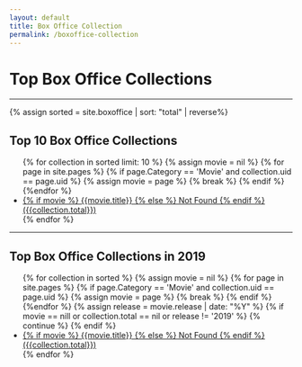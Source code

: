 ```yaml
---
layout: default
title: Box Office Collection
permalink: /boxoffice-collection
---
```

<div class="row">
  <div class="col-md-8 order-md-1 content">
    <div class="post">
      <div class="post-header">
        <h1 class="post-title">Top Box Office Collections</h1>
        <hr>
      </div>
      <article class="post-content">
          {% assign sorted = site.boxoffice | sort: "total" | reverse%}
          <h2>Top 10 Box Office Collections</h2>
          <ul>
          {% for collection in sorted limit: 10 %}
            {% assign movie = nil %}
            {% for page in site.pages %}
              {% if page.Category == 'Movie' and collection.uid == page.uid %}
                {% assign movie = page %}
                {% break %}
              {% endif %}
            {%endfor %}
            <li>
            <a href="{{collection.url}}">
            {% if movie %}
              {{movie.title}}
            {% else %}
               Not Found
            {% endif %}
            ({{collection.total}})
            </a>
            </li>
          {% endfor %}
          </ul>
          <hr>
          <h2>Top Box Office Collections in 2019</h2>
          <ul>
          {% for collection in sorted %}
            {% assign movie = nil %}
            {% for page in site.pages %}
              {% if page.Category == 'Movie' and collection.uid == page.uid %}
                {% assign movie = page %}
                {% break %}
              {% endif %}
            {%endfor %}
            {% assign release = movie.release | date: "%Y" %}
            {% if movie == nill or collection.total == nil or  release != '2019' %}
            {% continue %}
            {% endif %}
            <li>
            <a href="{{collection.url}}">
            {% if movie %}
              {{movie.title}}
            {% else %}
               Not Found
            {% endif %}
            ({{collection.total}})
            </a>
            </li>
          {% endfor %}
          </ul>
      </article>
    </div>
  </div>
  <div class="col-md-2 order-md-0"></div>
  <div class="col-md-2 order-md-2"></div>
</div>